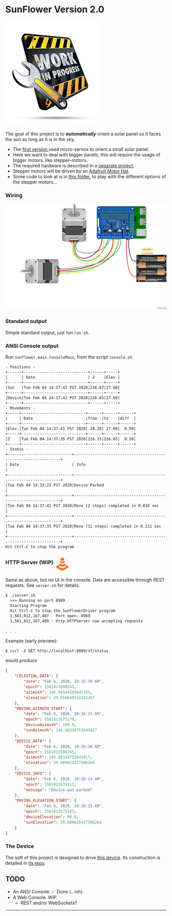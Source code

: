 # SunFlower Version 2.0
![Work In Progress](./wip.jpg) 

The goal of this project is to _**automatically**_ orient a solar panel so it faces the sun as long as it is in the sky.

- The [first version ](../SunFlower) used micro-servos to orient a small solar panel.
- Here we want to deal with bigger panels, this will require the usage of bigger motors, like stepper-motors.
- The required hardware is described in a [separate project](https://github.com/OlivierLD/3DPrinting/tree/master/OpenSCAD/SolarPanelStand).
- Stepper motors will be driven by an [Adafruit Motor Hat](https://www.adafruit.com/product/2348).
- Some code to look at is in [this folder](../SteppersPlayground), to play with the different options
of the stepper motors...

### Wiring
![Wiring](./MotorHatWiring.png)

### Standard output
Simple standard output, just run `run.sh`.
 
### ANSI Console output
Run `sunflower.main.ConsoleMain`, from the script `console.sh`.
```
- Positions -
+------+----------------------------+------+-----+
|      | Date                       | Z    |Elev |
+------+----------------------------+------+-----+
|Sun   |Tue Feb 04 14:37:42 PST 2020|216.67|27.60|
+------+----------------------------+------+-----+
|Device|Tue Feb 04 14:37:42 PST 2020|216.65|27.60|
+------+----------------------------+------+-----+
- Movements -
+-----+----------------------------+------+------+------+
|     | Date                       |from  |to    |diff  |
+-----+----------------------------+------+------+------+
|Elev.|Tue Feb 04 14:37:41 PST 2020| 28.10| 27.60|  0.50|
+-----+----------------------------+------+------+------+
|Z    |Tue Feb 04 14:37:35 PST 2020|216.15|216.65|  0.50|
+-----+----------------------------+------+------+------+
- Status -
+----------------------------+----------------------------------------------------------------+
| Date                       | Info                                                           |
+----------------------------+----------------------------------------------------------------+
|Tue Feb 04 14:33:22 PST 2020|Device Parked                                                   |
+----------------------------+----------------------------------------------------------------+
|Tue Feb 04 14:37:41 PST 2020|Move (2 steps) completed in 0.020 sec                           |
+----------------------------+----------------------------------------------------------------+
|Tue Feb 04 14:37:35 PST 2020|Move (11 steps) completed in 0.111 sec                          |
+----------------------------+----------------------------------------------------------------+
Hit Ctrl-C to stop the program

```
### HTTP Server (WiP) <img src="./cone.png" alt="WIP" width="48" height="48" align="middle">
Same as above, but no UI in the console. Data are accessible through REST requests.
See `server.sh` for details.
```
$ ./server.sh 
  >>> Running on port 8989
  Starting Program
  Hit Ctrl-C to stop the SunFlowerDriver program
  1,581,012,167,407 - Port open: 8989
  1,581,012,167,409 - http.HTTPServer now accepting requests

. . .
```

Example (early preview):
```
$ curl -X GET http://localhost:8989/sf/status
```
would produce
```json
{
    "CELESTIAL_DATA": {
        "date": "Feb 6, 2020, 10:26:30 AM",
        "epoch": 1581013590245,
        "azimuth": 146.94544209045705,
        "elevation": 29.916649314162267
    },
    "MOVING_AZIMUTH_START": {
        "date": "Feb 6, 2020, 10:26:15 AM",
        "epoch": 1581013575179,
        "deviceAzimuth": 180.0,
        "sunAzimuth": 146.88339752645817
    },
    "DEVICE_DATA": {
        "date": "Feb 6, 2020, 10:26:30 AM",
        "epoch": 1581013590245,
        "azimuth": 146.88339752645817,
        "elevation": 29.889625427506264
    },
    "DEVICE_INFO": {
        "date": "Feb 6, 2020, 10:26:14 AM",
        "epoch": 1581013574113,
        "message": "Device was parked"
    },
    "MOVING_ELEVATION_START": {
        "date": "Feb 6, 2020, 10:26:15 AM",
        "epoch": 1581013575183,
        "deviceElevation": 90.0,
        "sunElevation": 29.889625427506264
    }
}
```

### The Device
The soft of this project is designed to drive [this device](https://github.com/OlivierLD/3DPrinting/blob/master/OpenSCAD/SolarPanelStand/stl/the.full.stand.stuck.stl).
Its construction is detailed in [its repo](https://github.com/OlivierLD/3DPrinting/tree/master/OpenSCAD/SolarPanelStand).

## TODO
- An ANSI Console. &#9989; Done (...ish).
- A Web Console. WiP.
    - REST and/or WebSockets?
    

---
